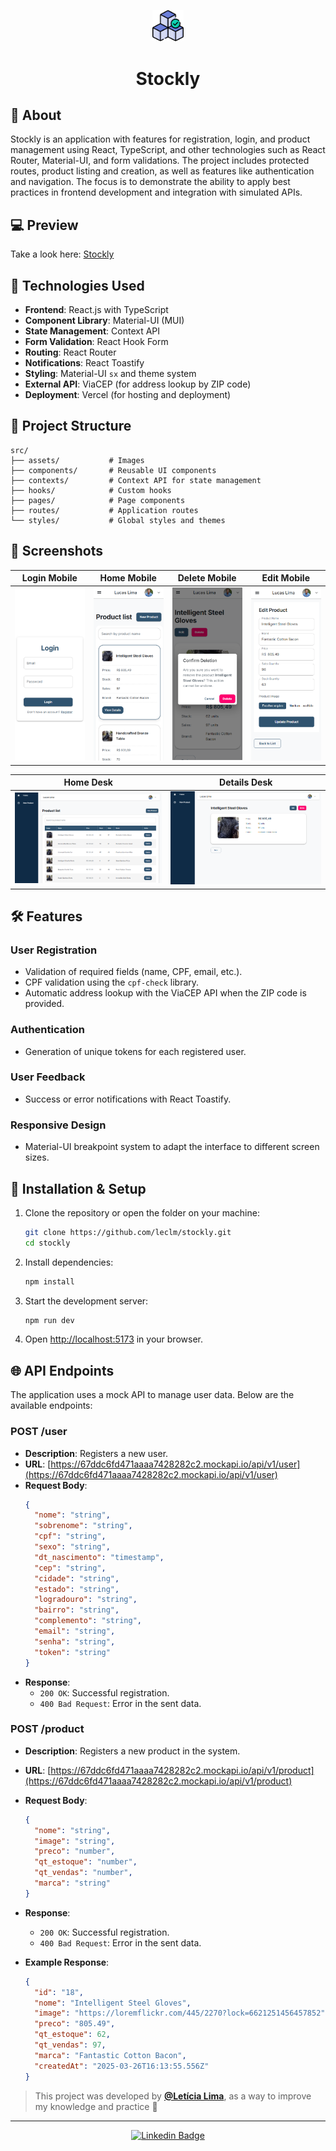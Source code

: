 <p align="center">
  <img src="./public/stockly.png" width="10%" alt="Project Logo"/>
</p>

<h1 align="center">Stockly</h1>

## 📖 About

<p align="left">
  Stockly is an application with features for registration, login, and product management using React, TypeScript, and other technologies such as React Router, Material-UI, and form validations. The project includes protected routes, product listing and creation, as well as features like authentication and navigation. The focus is to demonstrate the ability to apply best practices in frontend development and integration with simulated APIs.
</p>


## 💻 Preview

Take a look here: [Stockly](https://stockly-beryl.vercel.app/)

## 🚀 Technologies Used

- **Frontend**: React.js with TypeScript
- **Component Library**: Material-UI (MUI)
- **State Management**: Context API
- **Form Validation**: React Hook Form
- **Routing**: React Router
- **Notifications**: React Toastify
- **Styling**: Material-UI `sx` and theme system
- **External API**: ViaCEP (for address lookup by ZIP code)
- **Deployment**: Vercel (for hosting and deployment)

## 📂 Project Structure

```plaintext
src/
├── assets/           # Images
├── components/       # Reusable UI components
├── contexts/         # Context API for state management
├── hooks/            # Custom hooks
├── pages/            # Page components
├── routes/           # Application routes
└── styles/           # Global styles and themes
```

## 📸 Screenshots

| Login Mobile                                 | Home Mobile                                | Delete Mobile                                  | Edit Mobile                                |
| -------------------------------------------- | ------------------------------------------ | ---------------------------------------------- | ------------------------------------------ |
| ![Login Mobile](src/assets/login-mobile.png) | ![Home Mobile](src/assets/home-mobile.png) | ![Delete Mobile](src/assets/delete-mobile.png) | ![Edit Mobile](src/assets/edit-mobile.png) |

| Home Desk                              | Details Desk                                 |
| -------------------------------------- | -------------------------------------------- |
| ![Home Desk](src/assets/home-desk.png) | ![Details Desk](src/assets/details-desk.png) |


## 🛠️ Features

### User Registration

- Validation of required fields (name, CPF, email, etc.).
- CPF validation using the `cpf-check` library.
- Automatic address lookup with the ViaCEP API when the ZIP code is provided.

### Authentication

- Generation of unique tokens for each registered user.

### User Feedback

- Success or error notifications with React Toastify.

### Responsive Design

- Material-UI breakpoint system to adapt the interface to different screen sizes.

## 🎯 Installation & Setup

1. Clone the repository or open the folder on your machine:

   ```sh
   git clone https://github.com/leclm/stockly.git
   cd stockly
   ```

2. Install dependencies:

   ```sh
   npm install
   ```

3. Start the development server:

   ```sh
   npm run dev
   ```

4. Open [http://localhost:5173](http://localhost:5173) in your browser.

## 🌐 API Endpoints

The application uses a mock API to manage user data. Below are the available endpoints:

### POST /user

- **Description**: Registers a new user.
- **URL**: [https://67ddc6fd471aaaa7428282c2.mockapi.io/api/v1/user](https://67ddc6fd471aaaa7428282c2.mockapi.io/api/v1/user)
- **Request Body**:
  ```json
  {
    "nome": "string",
    "sobrenome": "string",
    "cpf": "string",
    "sexo": "string",
    "dt_nascimento": "timestamp",
    "cep": "string",
    "cidade": "string",
    "estado": "string",
    "logradouro": "string",
    "bairro": "string",
    "complemento": "string",
    "email": "string",
    "senha": "string",
    "token": "string"
  }
  ```
- **Response**:
  - `200 OK`: Successful registration.
  - `400 Bad Request`: Error in the sent data.

### **POST /product**

- **Description**: Registers a new product in the system.
- **URL**: [https://67ddc6fd471aaaa7428282c2.mockapi.io/api/v1/product](https://67ddc6fd471aaaa7428282c2.mockapi.io/api/v1/product)
- **Request Body**:
  ```json
  {
    "nome": "string",
    "image": "string",
    "preco": "number",
    "qt_estoque": "number",
    "qt_vendas": "number",
    "marca": "string"
  }
  ```
- **Response**:
  - `200 OK`: Successful registration.
  - `400 Bad Request`: Error in the sent data.
- **Example Response**:

  ```json
  {
    "id": "18",
    "nome": "Intelligent Steel Gloves",
    "image": "https://loremflickr.com/445/2270?lock=6621251456457852",
    "preco": "805.49",
    "qt_estoque": 62,
    "qt_vendas": 97,
    "marca": "Fantastic Cotton Bacon",
    "createdAt": "2025-03-26T16:13:55.556Z"
  }
  ```

> This project was developed by **[@Letícia Lima](https://www.linkedin.com/in/leticiachagaslima/)**, as a way to improve my knowledge and practice 💜

---

<div align="center">

[![Linkedin Badge](https://img.shields.io/badge/-Let%C3%ADcia%20Lima-292929?style=flat-square&logo=Linkedin&logoColor=white&link=https://www.linkedin.com/in/leticiachagaslima/)](https://www.linkedin.com/in/leticiachagaslima/)

</div>
